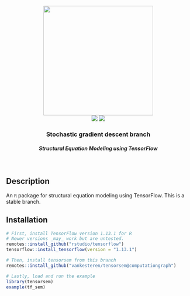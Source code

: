 <p align="center">
  <img src="img/tensorsem.png" width="300px"></img>
  <br/>
  <span>
    <a href="https://CRAN.R-project.org/package=tensorsem"><img src="http://www.r-pkg.org/badges/version/tensorsem"></img></a>
    <a href="https://travis-ci.org/vankesteren/tensorsem"><img src="https://travis-ci.org/vankesteren/tensorsem.svg?branch=batch_processing"></img></a>
  </span>
  <h3 align="center">Stochastic gradient descent branch</h3>
  <h5 align="center">Structural Equation Modeling using TensorFlow</h5>
</p>
<br/>

## Description
An `R` package for structural equation modeling using TensorFlow. This is a stable branch.

## Installation
```r
# First, install TensorFlow version 1.13.1 for R
# Newer versions _may_ work but are untested.
remotes::install_github("rstudio/tensorflow")
tensorflow::install_tensorflow(version = "1.13.1")

# Then, install tensorsem from this branch
remotes::install_github("vankesteren/tensorsem@computationgraph")

# Lastly, load and run the example
library(tensorsem)
example(tf_sem)
```
